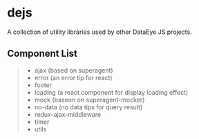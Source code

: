 # dejs
A collection of utility libraries used by other DataEye JS projects.

## Component List

> * ajax (based on superagent)
> * error (an error tip for react)
> * footer
> * loading (a react component for display loading effect)
> * mock (baseon on superagent-mocker)
> * no-data (no data tips for query result)
> * redux-ajax-middleware
> * timer
> * utils
